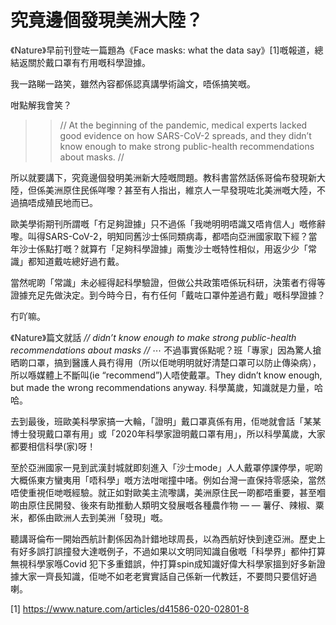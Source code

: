 # 究竟邊個發現美洲大陸？

《Nature》早前刊登咗一篇題為《Face masks: what the data say》[1]嘅報道，總結返關於戴口罩有冇用嘅科學證據。

我一路睇一路笑，雖然內容都係認真講學術論文，唔係搞笑嘅。

咁點解我會笑？

>> // At the beginning of the pandemic, medical experts lacked good evidence on how SARS-CoV-2 spreads, and they didn’t know enough to make strong public-health recommendations about masks. //

所以就要講下，究竟邊個發明美洲新大陸嘅問題。教科書當然話係哥倫布發現新大陸，但係美洲原住民係咩嚟？甚至有人指出，維京人一早發現咗北美洲嘅大陸，不過搞唔成殖民地而已。

歐美學術期刊所謂嘅「冇足夠證據」只不過係「我哋明明唔識又唔肯信人」嘅修辭嚟。叫得SARS-CoV-2，明知同舊沙士係同類病毒，都唔向亞洲國家取下經？當年沙士係點打嘅？就算冇「足夠科學證據」兩隻沙士嘅特性相似，用返少少「常識」都知道戴咗總好過冇戴。

當然呢啲「常識」未必經得起科學驗證，但做公共政策唔係玩科研，決策者冇得等證據充足先做決定。到今時今日，有冇任何「戴咗口罩仲差過冇戴」嘅科學證據？

冇吖嘛。

《Nature》篇文就話 *// didn’t know enough to make strong public-health recommendations about masks //* ⋯ 不過事實係點呢？班「專家」因為驚人搶晒啲口罩，搞到醫護人員冇得用（所以佢哋明明就好清楚口罩可以防止傳染病），所以喺媒體上不斷叫(ie “recommend”)人唔使戴罩。They didn’t know enough, but made the wrong recommendations anyway. 科學萬歲，知識就是力量，哈哈。

去到最後，班歐美科學家搞一大輪，「證明」戴口罩真係有用，佢哋就會話「某某博士發現戴口罩有用」或「2020年科學家證明戴口罩有用」，所以科學萬歲，大家都要相信科學(家)呀！

至於亞洲國家一見到武漢封城就即刻進入「沙士mode」人人戴罩停課停學，呢啲大概係東方蠻夷用「唔科學」嘅方法咁啱撞中啫。例如台灣一直保持零感染，當然唔使重視佢哋嘅經驗。就正如對歐美主流嚟講，美洲原住民一啲都唔重要，甚至嗰啲由原住民開發、後來有助推動人類明文發展嘅各種農作物 — — 薯仔、辣椒、粟米，都係由歐洲人去到美洲「發現」嘅。

聽講哥倫布一開始西航計劃係因為計錯地球周長，以為西航好快到達亞洲。歷史上有好多誤打誤撞發大達嘅例子，不過如果以文明同知識自傲嘅「科學界」都仲打算無視科學家喺Covid 犯下多重錯誤，仲打算spin成知識好偉大科學家搵到好多新證據大家一齊長知識，佢哋不如老老實實話自己係新一代教廷，不要問只要信好過喇。

[1] https://www.nature.com/articles/d41586-020-02801-8

